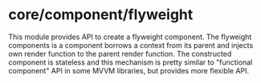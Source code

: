 # core/component/flyweight

This module provides API to create a flyweight component. The flyweight components is a component borrows a context
from its parent and injects own render function to the parent render function.
The constructed component is stateless and this mechanism is pretty similar to "functional component" API in some MVVM libraries,
but provides more flexible API.
